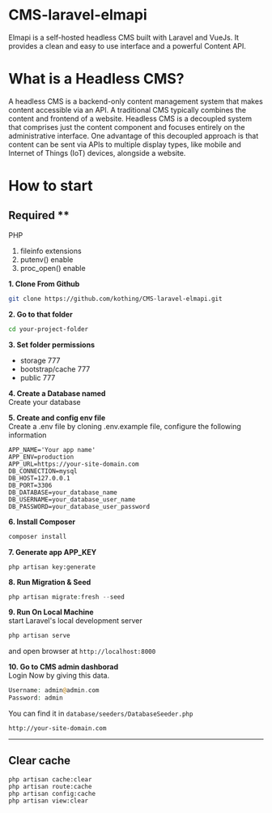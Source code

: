 # CMS-laravel-elmapi
Elmapi is a self-hosted headless CMS built with Laravel and VueJs. It provides a clean and easy to use interface and a powerful Content API.

# What is a Headless CMS?
A headless CMS is a backend-only content management system that makes content accessible via an API. A traditional CMS typically combines the content and frontend of a website. Headless CMS is a decoupled system that comprises just the content component and focuses entirely on the administrative interface. One advantage of this decoupled approach is that content can be sent via APIs to multiple display types, like mobile and Internet of Things (IoT) devices, alongside a website.

# How to start

## Required **

PHP  
1. fileinfo extensions
1. putenv() enable
1. proc_open() enable

**1. Clone From Github**
```bash
git clone https://github.com/kothing/CMS-laravel-elmapi.git
```

**2. Go to that folder**
```bash
cd your-project-folder
```

**3. Set folder permissions**
- storage 777
- bootstrap/cache 777
- public 777

**4. Create a Database named**  
Create your database

**5. Create and config env file**   
Create a .env file by cloning .env.example file, configure the following information 
```
APP_NAME='Your app name'
APP_ENV=production
APP_URL=https://your-site-domain.com
DB_CONNECTION=mysql
DB_HOST=127.0.0.1
DB_PORT=3306
DB_DATABASE=your_database_name
DB_USERNAME=your_database_user_name
DB_PASSWORD=your_database_user_password
```

**6. Install Composer**
```php
composer install
```

**7. Generate app APP_KEY**
```
php artisan key:generate
```

**8. Run Migration & Seed**
```php
php artisan migrate:fresh --seed
```

**9. Run On Local Machine**  
start Laravel's local development server
```bash
php artisan serve
```
and open browser at `http://localhost:8000`


**10. Go to CMS admin dashborad**  
Login Now by giving this data.
```php
Username: admin@admin.com
Password: admin
```
You can find it in `database/seeders/DatabaseSeeder.php`

`http://your-site-domain.com`

---

## Clear cache
```
php artisan cache:clear
php artisan route:cache
php artisan config:cache
php artisan view:clear
```
